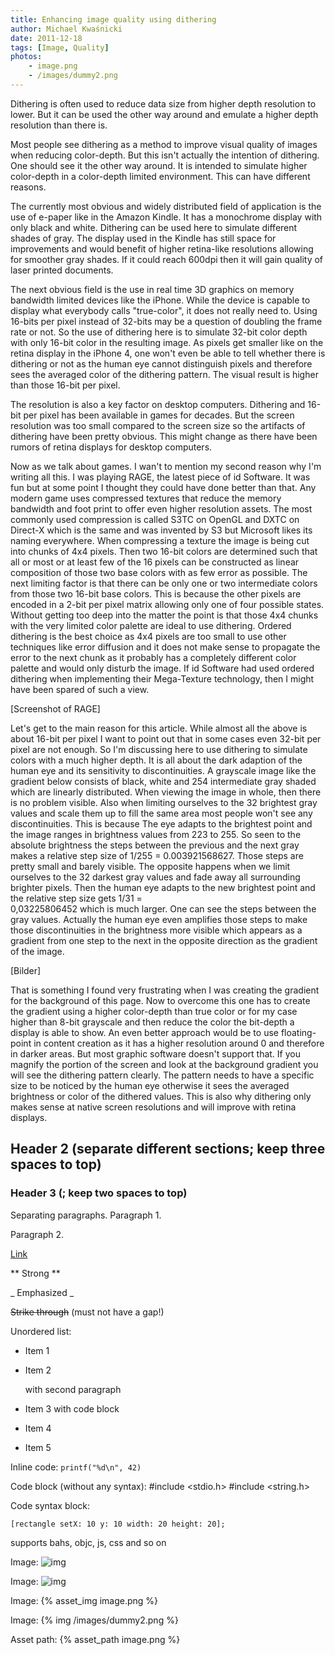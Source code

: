```yaml
---
title: Enhancing image quality using dithering
author: Michael Kwaśnicki
date: 2011-12-18
tags: [Image, Quality]
photos:
    - image.png
    - /images/dummy2.png
---
```


Dithering is often used to reduce data size from higher depth resolution to lower. But it can be used the other way around and emulate a higher depth resolution than there is.

<!-- more -->

Most people see dithering as a method to improve visual quality of images when reducing color-depth. But this isn't actually the intention of dithering. One should see it the other way around. It is intended to simulate higher color-depth in a color-depth limited environment. This can have different reasons.

The currently most obvious and widely distributed field of application is the use of e-paper like in the Amazon Kindle. It has a monochrome display with only black and white. Dithering can be used here to simulate different shades of gray. The display used in the Kindle has still space for improvements and would benefit of higher retina-like resolutions allowing for smoother gray shades. If it could reach 600dpi then it will gain quality of laser printed documents.

The next obvious field is the use in real time 3D graphics on memory bandwidth limited devices like the iPhone. While the device is capable to display what everybody calls "true-color", it does not really need to. Using 16-bits per pixel instead of 32-bits may be a question of doubling the frame rate or not. So the use of dithering here is to simulate 32-bit color depth with only 16-bit color in the resulting image. As pixels get smaller like on the retina display in the iPhone 4, one won't even be able to tell whether there is dithering or not as the human eye cannot distinguish pixels and therefore sees the averaged color of the dithering pattern. The visual result is higher than those 16-bit per pixel.

The resolution is also a key factor on desktop computers. Dithering and 16-bit per pixel has been available in games for decades. But the screen resolution was too small compared to the screen size so the artifacts of dithering have been pretty obvious. This might change as there have been rumors of retina displays for desktop computers.

Now as we talk about games. I wan't to mention my second reason why I'm writing all this. I was playing RAGE, the latest piece of id Software. It was fun but at some point I thought they could have done better than that. Any modern game uses compressed textures that reduce the memory bandwidth and foot print to offer even higher resolution assets. The most commonly used compression is called S3TC on OpenGL and DXTC on Direct-X which is the same and was invented by S3 but Microsoft likes its naming everywhere. When compressing a texture the image is being cut into chunks of 4x4 pixels. Then two 16-bit colors are determined such that all or most or at least few of the 16 pixels can be constructed as linear composition of those two base colors with as few error as possible. The next limiting factor is that there can be only one or two intermediate colors from those two 16-bit base colors. This is because the other pixels are encoded in a 2-bit per pixel matrix allowing only one of four possible states. Without getting too deep into the matter the point is that those 4x4 chunks with the very limited color palette are ideal to use dithering. Ordered dithering is the best choice as 4x4 pixels are too small to use other techniques like error diffusion and it does not make sense to propagate the error to the next chunk as it probably has a completely different color palette and would only disturb the image. If id Software had used ordered dithering when implementing their Mega-Texture technology, then I might have been spared of such a view.

[Screenshot of RAGE]

Let's get to the main reason for this article. While almost all the above is about 16-bit per pixel I want to point out that in some cases even 32-bit per pixel are not enough. So I'm discussing here to use dithering to simulate colors with a much higher depth. It is all about the dark adaption of the human eye and its sensitivity to discontinuities. A grayscale image like the gradient below consists of black, white and 254 intermediate gray shaded which are linearly distributed. When viewing the image in whole, then there is no problem visible. Also when limiting ourselves to the 32 brightest gray values and scale them up to fill the same area most people won't see any discontinuities. This is because The eye adapts to the brightest point and the image ranges in brightness values from 223 to 255. So seen to the absolute brightness the steps between the previous and the next gray makes a relative step size of 1/255 = 0.003921568627. Those steps are pretty small and barely visible. The opposite happens when we limit ourselves to the 32 darkest gray values and fade away all surrounding brighter pixels. Then the human eye adapts to the new brightest point and the relative step size gets 1/31 =  
0,03225806452 which is much larger. One can see the steps between the gray values. Actually the human eye even amplifies those steps to make those discontinuities in the brightness more visible which appears as a gradient from one step to the next in the opposite direction as the gradient of the image.

[Bilder]

That is something I found very frustrating when I was creating the gradient for the background of this page. Now to overcome this one has to create the gradient using a higher color-depth than true color or for my case higher than 8-bit grayscale and then reduce the color the bit-depth a display is able to show. An even better approach would be to use floating-point in content creation as it has a higher resolution around 0 and therefore in darker areas. But most graphic software doesn't support that. If you magnify the portion of the screen and look at the background gradient you will see the dithering pattern clearly. The pattern needs to have a specific size to be noticed by the human eye otherwise it sees the averaged brightness or color of the dithered values. This is also why dithering only makes sense at native screen resolutions and will improve with retina displays.



## Header 2 (separate different sections; keep three spaces to top) ##


### Header 3 (; keep two spaces to top) ###


Separating paragraphs. Paragraph 1.

Paragraph 2.


[Link](http://example.com/)


** Strong **


_ Emphasized _ 


~~Strike through~~ (must not have a gap!)


Unordered list:
* Item 1
* Item 2

    with second paragraph
* Item 3
        with code block
* Item 4
* Item 5


Inline code: `printf("%d\n", 42)`


Code block (without any syntax):
    #include <stdio.h>
    #include <string.h>


Code syntax block:
``` objc title http://kwasi-ich.de kwasi-ich
[rectangle setX: 10 y: 10 width: 20 height: 20];
```
supports bahs, objc, js, css and so on


Image: ![img](image.png)

Image: ![img](/images/dummy2.png)

Image: {% asset_img image.png %}

Image: {% img /images/dummy2.png %}


Asset path: {% asset_path image.png %}
